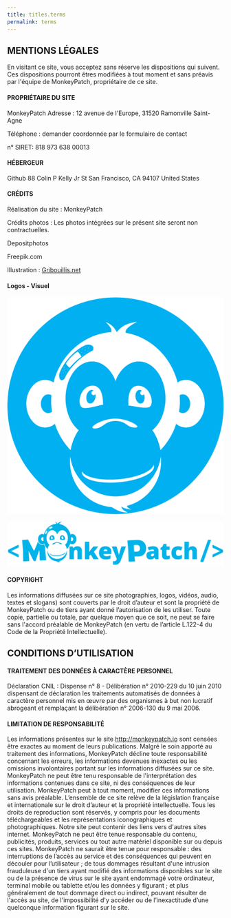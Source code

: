 ```yaml
---
title: titles.terms 
permalink: terms
---
```

## MENTIONS LÉGALES

En visitant ce site, vous acceptez sans réserve les dispositions qui suivent. Ces dispositions pourront êtres modifiées à tout moment et sans préavis par l'équipe de MonkeyPatch, propriétaire de ce site.

#### PROPRIÉTAIRE DU SITE

MonkeyPatch Adresse : 12 avenue de l'Europe, 31520 Ramonville Saint-Agne

Téléphone : demander coordonnée par le formulaire de contact

n° SIRET: 818 973 638 00013

#### HÉBERGEUR

Github
88 Colin P Kelly Jr St
San Francisco, CA 94107
United States

#### CRÉDITS

Réalisation du site : MonkeyPatch 

Crédits photos : Les photos intégrées sur le présent site seront non contractuelles.

Depositphotos

Freepik.com

Illustration : [Gribouillis.net](http://www.gribouillis.net/)


#### Logos - Visuel

![Logo Monkey](/public/images/logos/logo-mkp-head-blue.png)

![Logo MonkeyPatch](/public/images/logos/logo-mkp-blue.png)
	

#### COPYRIGHT

Les informations diffusées sur ce site photographies, logos, vidéos, audio, textes et slogans) sont couverts par le droit d’auteur et sont la propriété de MonkeyPatch ou de tiers ayant donné l’autorisation de les utiliser. Toute copie, partielle ou totale, par quelque moyen que ce soit, ne peut se faire sans l'accord préalable de MonkeyPatch (en vertu de l’article L.122-4 du Code de la Propriété Intellectuelle).


## CONDITIONS D’UTILISATION

#### TRAITEMENT DES DONNÉES À CARACTÈRE PERSONNEL

Déclaration CNIL : Dispense n° 8 - Délibération n° 2010-229 du 10 juin 2010 dispensant de déclaration les traitements automatisés de données à caractère personnel mis en œuvre par des organismes à but non lucratif abrogeant et remplaçant la délibération n° 2006-130 du 9 mai 2006.

#### LIMITATION DE RESPONSABILITÉ

Les informations présentes sur le site <http://monkeypatch.io> sont censées être exactes au moment de leurs publications. Malgré le soin apporté au traitement des informations, MonkeyPatch décline toute responsabilité concernant les erreurs, les informations devenues inexactes ou les omissions involontaires portant sur les informations diffusées sur ce site. MonkeyPatch ne peut être tenu responsable de l'interprétation des informations contenues dans ce site, ni des conséquences de leur utilisation. MonkeyPatch peut à tout moment, modifier ces informations sans avis préalable. L’ensemble de ce site relève de la législation française et internationale sur le droit d’auteur et la propriété intellectuelle. Tous les droits de reproduction sont réservés, y compris pour les documents téléchargeables et les représentations iconographiques et photographiques. Notre site peut contenir des liens vers d'autres sites internet. MonkeyPatch ne peut être tenue responsable du contenu, publicités, produits, services ou tout autre matériel disponible sur ou depuis ces sites. MonkeyPatch ne saurait être tenue pour responsable : des interruptions de l’accès au service et des conséquences qui peuvent en découler pour l’utilisateur ; de tous dommages résultant d'une intrusion frauduleuse d'un tiers ayant modifié des informations disponibles sur le site ou de la présence de virus sur le site ayant endommagé votre ordinateur, terminal mobile ou tablette et/ou les données y figurant ; et plus généralement de tout dommage direct ou indirect, pouvant résulter de l'accès au site, de l'impossibilité d'y accéder ou de l’inexactitude d’une quelconque information figurant sur le site.


